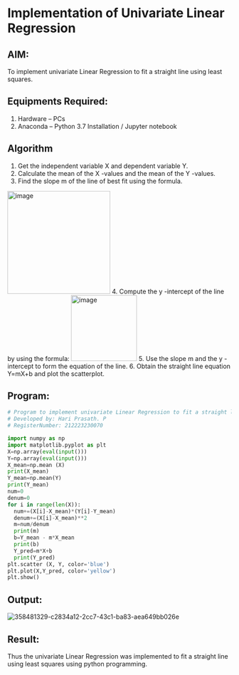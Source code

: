 # Implementation of Univariate Linear Regression
## AIM:

To implement univariate Linear Regression to fit a straight line using least squares.

## Equipments Required:

1. Hardware – PCs
2. Anaconda – Python 3.7 Installation / Jupyter notebook

## Algorithm

1. Get the independent variable X and dependent variable Y.
2. Calculate the mean of the X -values and the mean of the Y -values.
3. Find the slope m of the line of best fit using the formula. 
<img width="231" alt="image" src="https://user-images.githubusercontent.com/93026020/192078527-b3b5ee3e-992f-46c4-865b-3b7ce4ac54ad.png">
4. Compute the y -intercept of the line by using the formula:
<img width="148" alt="image" src="https://user-images.githubusercontent.com/93026020/192078545-79d70b90-7e9d-4b85-9f8b-9d7548a4c5a4.png">
5. Use the slope m and the y -intercept to form the equation of the line.
6. Obtain the straight line equation Y=mX+b and plot the scatterplot.

## Program:

```python
# Program to implement univariate Linear Regression to fit a straight line using least squares.
# Developed by: Hari Prasath. P
# RegisterNumber: 212223230070

import numpy as np
import matplotlib.pyplot as plt
X=np.array(eval(input()))
Y=np.array(eval(input()))
X_mean=np.mean (X)
print(X_mean)
Y_mean=np.mean(Y)
print(Y_mean)
num=0
denum=0
for i in range(len(X)):
  num+=(X[i]-X_mean)*(Y[i]-Y_mean)
  denum+=(X[i]-X_mean)**2
  m=num/denum
  print(m)
  b=Y_mean - m*X_mean
  print(b)
  Y_pred=m*X+b
  print(Y_pred)
plt.scatter (X, Y, color='blue')
plt.plot(X,Y_pred, color='yellow')
plt.show()
```

## Output:

![358481329-c2834a12-2cc7-43c1-ba83-aea649bb026e](https://github.com/user-attachments/assets/34dc6151-4912-4982-b3ad-3f0f7ec41c2e)

## Result:

Thus the univariate Linear Regression was implemented to fit a straight line using least squares using python programming.

